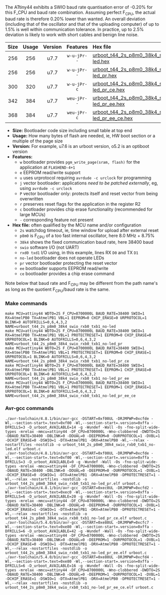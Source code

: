 The ATtiny44 exhibits a SWIO baud rate quantisation error of -0.20% for this F_CPU and baud rate combination. Assuming perfect F<sub>CPU</sub>, the actual baud rate is therefore 0.20% lower than wanted. An overall deviation (including that of the oscillator and that of the uploading computer) of up to 1.5% is well within communication tolerance. In practice, up to 2.5% deviation is likely to work with short cables and benign line noise.

|Size|Usage|Version|Features|Hex file|
|:-:|:-:|:-:|:-:|:--|
|256|256|u7.7|`w-u-jPr--`|[urboot_t44_2s_p8m0_38k4_swio_rxb0_txb1_no-led.hex](https://raw.githubusercontent.com/stefanrueger/urboot.hex/main/mcus/attiny44/watchdog_2_s/internal_oscillator_p%2B8.75%25/%2B8m000000_hz/%2B%2B38k4_baud/swio_rxb0_txb1/no-led/urboot_t44_2s_p8m0_38k4_swio_rxb0_txb1_no-led.hex)|
|256|256|u7.7|`w-u-jPr--`|[urboot_t44_2s_p8m0_38k4_swio_rxb0_txb1_no-led_pr.hex](https://raw.githubusercontent.com/stefanrueger/urboot.hex/main/mcus/attiny44/watchdog_2_s/internal_oscillator_p%2B8.75%25/%2B8m000000_hz/%2B%2B38k4_baud/swio_rxb0_txb1/no-led/urboot_t44_2s_p8m0_38k4_swio_rxb0_txb1_no-led_pr.hex)|
|300|320|u7.7|`w-u-jPr-c`|[urboot_t44_2s_p8m0_38k4_swio_rxb0_txb1_no-led_pr_ce.hex](https://raw.githubusercontent.com/stefanrueger/urboot.hex/main/mcus/attiny44/watchdog_2_s/internal_oscillator_p%2B8.75%25/%2B8m000000_hz/%2B%2B38k4_baud/swio_rxb0_txb1/no-led/urboot_t44_2s_p8m0_38k4_swio_rxb0_txb1_no-led_pr_ce.hex)|
|342|384|u7.7|`weu-jPr--`|[urboot_t44_2s_p8m0_38k4_swio_rxb0_txb1_no-led_pr_ee.hex](https://raw.githubusercontent.com/stefanrueger/urboot.hex/main/mcus/attiny44/watchdog_2_s/internal_oscillator_p%2B8.75%25/%2B8m000000_hz/%2B%2B38k4_baud/swio_rxb0_txb1/no-led/urboot_t44_2s_p8m0_38k4_swio_rxb0_txb1_no-led_pr_ee.hex)|
|368|384|u7.7|`weu-jPr-c`|[urboot_t44_2s_p8m0_38k4_swio_rxb0_txb1_no-led_pr_ee_ce.hex](https://raw.githubusercontent.com/stefanrueger/urboot.hex/main/mcus/attiny44/watchdog_2_s/internal_oscillator_p%2B8.75%25/%2B8m000000_hz/%2B%2B38k4_baud/swio_rxb0_txb1/no-led/urboot_t44_2s_p8m0_38k4_swio_rxb0_txb1_no-led_pr_ee_ce.hex)|

- **Size:** Bootloader code size including small table at top end
- **Usage:** How many bytes of flash are needed, ie, HW boot section or a multiple of the page size
- **Version:** For example, u7.6 is an urboot version, o5.2 is an optiboot version
- **Features:**
  + `w` bootloader provides `pgm_write_page(sram, flash)` for the application at `FLASHEND-4+1`
  + `e` EEPROM read/write support
  + `u` uses urprotocol requiring `avrdude -c urclock` for programming
  + `j` vector bootloader: applications *need to be patched externally*, eg, using `avrdude -c urclock`
  + `P` vector bootloader only: protects itself and reset vector from being overwritten
  + `r` preserves reset flags for the application in the register R2
  + `c` bootloader provides chip erase functionality (recommended for large MCUs)
  + `-` corresponding feature not present
- **Hex file:** often qualified by the MCU name and/or configuration
  + `2s` watchdog timeout, ie, time window for upload after external reset
  + `p8m0` is F<sub>CPU</sub> of a too fast internal oscillator, here 8.0 MHz + 8.75%
  + `38k4` shows the fixed communication baud rate, here 38400 baud
  + `swio` software I/O (not UART)
  + `rxd0 txd1` I/O using, in this example, lines RX `D0` and TX `D1`
  + `no-led` bootloader does not operate LEDs
  + `pr` vector bootloader protecting the reset vector
  + `ee` bootloader supports EEPROM read/write
  + `ce` bootloader provides a chip erase command


Note below that baud rate and F<sub>CPU</sub> may be different from the path name's as long as the quotient F<sub>CPU</sub>/baud rate is the same.

### Make commands
```
make MCU=attiny44 WDTO=2S F_CPU=8700000L BAUD_RATE=38400 SWIO=1 RX=AtmelPB0 TX=AtmelPB1 VBL=1 EEPROM=0 CHIP_ERASE=0 URPROTOCOL=1 BLINK=0 AUTOFRILLS=0,6,4,3,2 NAME=urboot_t44_2s_p8m0_38k4_swio_rxb0_txb1_no-led
make MCU=attiny44 WDTO=2S F_CPU=8700000L BAUD_RATE=38400 SWIO=1 RX=AtmelPB0 TX=AtmelPB1 VBL=1 PROTECTRESET=1 EEPROM=0 CHIP_ERASE=0 URPROTOCOL=1 BLINK=0 AUTOFRILLS=0,6,4,3,2 NAME=urboot_t44_2s_p8m0_38k4_swio_rxb0_txb1_no-led_pr
make MCU=attiny44 WDTO=2S F_CPU=8700000L BAUD_RATE=38400 SWIO=1 RX=AtmelPB0 TX=AtmelPB1 VBL=1 PROTECTRESET=1 EEPROM=0 CHIP_ERASE=1 URPROTOCOL=1 BLINK=0 AUTOFRILLS=0,6,4,3,2 NAME=urboot_t44_2s_p8m0_38k4_swio_rxb0_txb1_no-led_pr_ce
make MCU=attiny44 WDTO=2S F_CPU=8700000L BAUD_RATE=38400 SWIO=1 RX=AtmelPB0 TX=AtmelPB1 VBL=1 PROTECTRESET=1 EEPROM=1 CHIP_ERASE=0 URPROTOCOL=1 BLINK=0 AUTOFRILLS=0,6,4,3,2 NAME=urboot_t44_2s_p8m0_38k4_swio_rxb0_txb1_no-led_pr_ee
make MCU=attiny44 WDTO=2S F_CPU=8700000L BAUD_RATE=38400 SWIO=1 RX=AtmelPB0 TX=AtmelPB1 VBL=1 PROTECTRESET=1 EEPROM=1 CHIP_ERASE=1 URPROTOCOL=1 BLINK=0 AUTOFRILLS=0,6,4,3,2 NAME=urboot_t44_2s_p8m0_38k4_swio_rxb0_txb1_no-led_pr_ee_ce
```

### Avr-gcc commands
```
./avr-toolchain/4.8.1/bin/avr-gcc -DSTART=0xf00UL -DRJMPWP=0xcfde -Wl,--section-start=.text=0xf00 -Wl,--section-start=.version=0xffa -DFRILLS=3 -D_urboot_AVAILABLE=14 -g -Wundef -Wall -Os -fno-split-wide-types -mrelax -mmcu=attiny44 -DF_CPU=8700000L -Wno-clobbered -DWDTO=2S -DBAUD_RATE=38400 -DBLINK=0 -DDUAL=0 -DEEPROM=0 -DURPROTOCOL=1 -DVBL=1 -DCHIP_ERASE=0 -DSWIO=1 -DTX=AtmelPB1 -DRX=AtmelPB0 -Wl,--relax -nostartfiles -nostdlib -o urboot_t44_2s_p8m0_38k4_swio_rxb0_txb1_no-led.elf urboot.c
./avr-toolchain/4.8.1/bin/avr-gcc -DSTART=0xf00UL -DRJMPWP=0xcfde -Wl,--section-start=.text=0xf00 -Wl,--section-start=.version=0xffa -DFRILLS=3 -D_urboot_AVAILABLE=0 -g -Wundef -Wall -Os -fno-split-wide-types -mrelax -mmcu=attiny44 -DF_CPU=8700000L -Wno-clobbered -DWDTO=2S -DBAUD_RATE=38400 -DBLINK=0 -DDUAL=0 -DEEPROM=0 -DURPROTOCOL=1 -DVBL=1 -DCHIP_ERASE=0 -DSWIO=1 -DTX=AtmelPB1 -DRX=AtmelPB0 -DPROTECTRESET=1 -Wl,--relax -nostartfiles -nostdlib -o urboot_t44_2s_p8m0_38k4_swio_rxb0_txb1_no-led_pr.elf urboot.c
./avr-toolchain/4.8.1/bin/avr-gcc -DSTART=0xec0UL -DRJMPWP=0xcfd2 -Wl,--section-start=.text=0xec0 -Wl,--section-start=.version=0xffa -DFRILLS=6 -D_urboot_AVAILABLE=20 -g -Wundef -Wall -Os -fno-split-wide-types -mrelax -mmcu=attiny44 -DF_CPU=8700000L -Wno-clobbered -DWDTO=2S -DBAUD_RATE=38400 -DBLINK=0 -DDUAL=0 -DEEPROM=0 -DURPROTOCOL=1 -DVBL=1 -DCHIP_ERASE=1 -DSWIO=1 -DTX=AtmelPB1 -DRX=AtmelPB0 -DPROTECTRESET=1 -Wl,--relax -nostartfiles -nostdlib -o urboot_t44_2s_p8m0_38k4_swio_rxb0_txb1_no-led_pr_ce.elf urboot.c
./avr-toolchain/5.4.0/bin/avr-gcc -DSTART=0xe80UL -DRJMPWP=0xcfc7 -Wl,--section-start=.text=0xe80 -Wl,--section-start=.version=0xffa -DFRILLS=6 -D_urboot_AVAILABLE=42 -g -Wundef -Wall -Os -fno-split-wide-types -mrelax -mmcu=attiny44 -DF_CPU=8700000L -Wno-clobbered -DWDTO=2S -DBAUD_RATE=38400 -DBLINK=0 -DDUAL=0 -DEEPROM=1 -DURPROTOCOL=1 -DVBL=1 -DCHIP_ERASE=0 -DSWIO=1 -DTX=AtmelPB1 -DRX=AtmelPB0 -DPROTECTRESET=1 -Wl,--relax -nostartfiles -nostdlib -o urboot_t44_2s_p8m0_38k4_swio_rxb0_txb1_no-led_pr_ee.elf urboot.c
./avr-toolchain/5.4.0/bin/avr-gcc -DSTART=0xe80UL -DRJMPWP=0xcfd4 -Wl,--section-start=.text=0xe80 -Wl,--section-start=.version=0xffa -DFRILLS=6 -D_urboot_AVAILABLE=16 -g -Wundef -Wall -Os -fno-split-wide-types -mrelax -mmcu=attiny44 -DF_CPU=8700000L -Wno-clobbered -DWDTO=2S -DBAUD_RATE=38400 -DBLINK=0 -DDUAL=0 -DEEPROM=1 -DURPROTOCOL=1 -DVBL=1 -DCHIP_ERASE=1 -DSWIO=1 -DTX=AtmelPB1 -DRX=AtmelPB0 -DPROTECTRESET=1 -Wl,--relax -nostartfiles -nostdlib -o urboot_t44_2s_p8m0_38k4_swio_rxb0_txb1_no-led_pr_ee_ce.elf urboot.c
```

